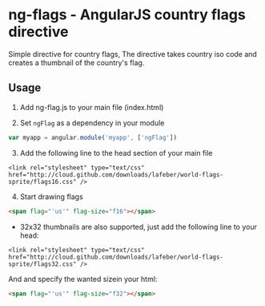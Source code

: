 ng-flags - AngularJS country flags directive
========

Simple directive for country flags,
The directive takes country iso code and creates a thumbnail of the country's flag.


## Usage
1. Add ng-flag.js to your main file (index.html)

2. Set `ngFlag` as a dependency in your module
  ```javascript
  var myapp = angular.module('myapp', ['ngFlag'])
  ```

3. Add the following line to the head section of your main file
  ```code
  <link rel="stylesheet" type="text/css" href="http://cloud.github.com/downloads/lafeber/world-flags-sprite/flags16.css" />
  ```

4. Start drawing flags
  ```html
  <span flag="'us'" flag-size="f16"></span>
  ```

* 32x32 thumbnails are also supported, just add the following line to your head:

```code
<link rel="stylesheet" type="text/css" href="http://cloud.github.com/downloads/lafeber/world-flags-sprite/flags32.css" />
```

And and specify the wanted sizein your html:
  ```html
  <span flag="'us'" flag-size="f32"></span>
  ```
